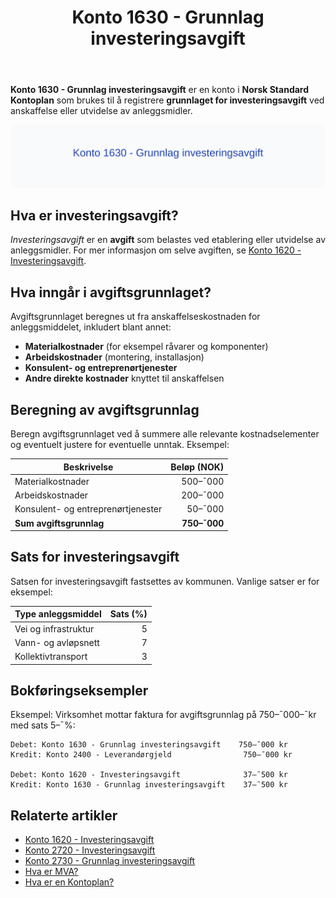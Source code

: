 ﻿---
title: "Konto 1630 - Grunnlag investeringsavgift"
seoTitle: "1630-grunnlag-investeringsavgift"
description: '**Konto 1630 - Grunnlag investeringsavgift** er en konto i **Norsk Standard Kontoplan** som brukes til å registrere **grunnlaget for investeringsavgift** ved a...'
---

**Konto 1630 - Grunnlag investeringsavgift** er en konto i **Norsk Standard Kontoplan** som brukes til å registrere **grunnlaget for investeringsavgift** ved anskaffelse eller utvidelse av anleggsmidler.

![Illustrasjon av konto 1630 Grunnlag investeringsavgift](1630-grunnlag-investeringsavgift-image.svg)

## Hva er investeringsavgift?

*Investeringsavgift* er en **avgift** som belastes ved etablering eller utvidelse av anleggsmidler. For mer informasjon om selve avgiften, se [Konto 1620 - Investeringsavgift](/blogs/kontoplan/1620-investeringsavgift "Konto 1620 - Investeringsavgift").

## Hva inngår i avgiftsgrunnlaget?

Avgiftsgrunnlaget beregnes ut fra anskaffelseskostnaden for anleggsmiddelet, inkludert blant annet:

* **Materialkostnader** (for eksempel råvarer og komponenter)
* **Arbeidskostnader** (montering, installasjon)
* **Konsulent- og entreprenørtjenester**
* **Andre direkte kostnader** knyttet til anskaffelsen

## Beregning av avgiftsgrunnlag

Beregn avgiftsgrunnlaget ved å summere alle relevante kostnadselementer og eventuelt justere for eventuelle unntak. Eksempel:

| Beskrivelse                           | Beløp (NOK)   |
|---------------------------------------|--------------:|
| Materialkostnader                     |   500–¯000     |
| Arbeidskostnader                      |   200–¯000     |
| Konsulent- og entreprenørtjenester    |    50–¯000     |
| **Sum avgiftsgrunnlag**               | **750–¯000**   |

## Sats for investeringsavgift

Satsen for investeringsavgift fastsettes av kommunen. Vanlige satser er for eksempel:

| Type anleggsmiddel   | Sats (%)   |
|----------------------|-----------:|
| Vei og infrastruktur |      5     |
| Vann- og avløpsnett  |      7     |
| Kollektivtransport   |      3     |

## Bokføringseksempler

Eksempel: Virksomhet mottar faktura for avgiftsgrunnlag på 750–¯000–¯kr med sats 5–¯%:

```plaintext
Debet: Konto 1630 - Grunnlag investeringsavgift    750–¯000 kr
Kredit: Konto 2400 - Leverandørgjeld                750–¯000 kr

Debet: Konto 1620 - Investeringsavgift              37–¯500 kr
Kredit: Konto 1630 - Grunnlag investeringsavgift    37–¯500 kr
```

## Relaterte artikler

* [Konto 1620 - Investeringsavgift](/blogs/kontoplan/1620-investeringsavgift "Konto 1620 - Investeringsavgift")
* [Konto 2720 - Investeringsavgift](/blogs/kontoplan/2720-investeringsavgift "Konto 2720 - Investeringsavgift")
* [Konto 2730 - Grunnlag investeringsavgift](/blogs/kontoplan/2730-grunnlag-investeringsavgift "Konto 2730 - Grunnlag investeringsavgift")
* [Hva er MVA?](/blogs/regnskap/hva-er-moms-mva "Hva er MVA? MVA-regnskapsføring og merverdiavgift")
* [Hva er en Kontoplan?](/blogs/regnskap/hva-er-kontoplan "Hva er en Kontoplan? Komplett Guide til Kontoplaner i Norsk Regnskap")






